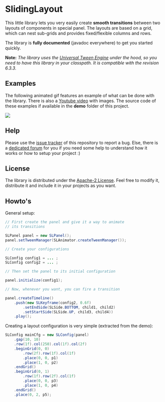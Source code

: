 # SlidingLayout

This little library lets you very easily create **smooth transitions** between two layouts of components in special panel.
The layouts are based on a grid, which can nest sub-grids and provides fixed/flexible columns and rows.

The library is **fully documented** (javadoc everywhere) to get you started quickly.

**Note:**
*The library uses the [Universal Tween Engine](http://www.aurelienribon.com/blog/projects/universal-tween-engine/)
under the hood, so you need to have this library in your classpath. It is compatible with the revision 6.3.3.*

## Examples

The following animated gif features an example of what can be done with the library. 
There is also a [Youtube video](https://www.youtube.com/watch?v=R6rkcLAjTmA&feature=player_embedded) with images.
The source code of these examples if available in the **demo** folder of this project.

![](http://www.aurelienribon.com/blog/wp-content/uploads/2012/09/sliding-layout-demo.gif)

## Help

Please use the [issue tracker](https://github.com/AurelienRibon/sliding-layout/issues) of this repository to report a bug.
Else, there is a [dedicated forum](http://www.aurelienribon.com/forum/viewforum.php?f=15) for you if you need some help 
to understand how it works or how to setup your project :)

## License

The library is distributed under the [Apache-2 License](http://www.apache.org/licenses/LICENSE-2.0.html).
Feel free to modify it, distribute it and include it in your projects as you want.

## Howto's

General setup:

```java
// First create the panel and give it a way to animate
// its transitions

SLPanel panel = new SLPanel();
panel.setTweenManager(SLAnimator.createTweenManager());

// Create your configurations

SLConfig config1 = ... ;
SLConfig config2 = ... ;

// Then set the panel to its initial configuration

panel.initialize(config1);

// Now, whenever you want, you can fire a transition

panel.createTimeline()
	.push(new SLKeyframe(config2, 0.6f)
		.setEndSide(SLSide.BOTTOM, child1, child2)
		.setStartSide(SLSide.UP, child3, child4))
	.play();
```
		
Creating a layout configuration is very simple (extracted from the demo):

```java
SLConfig mainCfg = new SLConfig(panel)
	.gap(10, 10)
	.row(1f).col(250).col(1f).col(2f)
	.beginGrid(0, 0)
		.row(2f).row(1f).col(1f)
		.place(0, 0, p1)
		.place(1, 0, p2)
	.endGrid()
	.beginGrid(0, 1)
		.row(1f).row(2f).col(1f)
		.place(0, 0, p3)
		.place(1, 0, p4)
	.endGrid()
	.place(0, 2, p5);
```